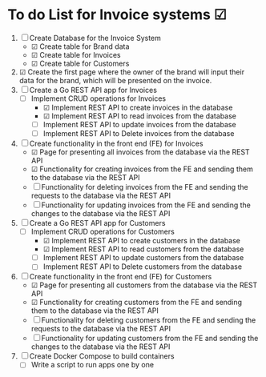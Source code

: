 # To do List for Invoice systems &#x2611;

1. &#x2610; Create Database for the Invoice System
    - &#x2611; Create table for Brand data
    - &#x2611; Create table for Invoices
    - &#x2611; Create table for Customers
2. &#x2611; Create the first page where the owner of the brand will input their data for the brand, which will be presented on the invoice. 
3. &#x2610;  Create a Go REST API app for Invoices
    - &#x2610; Implement CRUD operations for Invoices
        - &#x2611; Implement REST API to create invoices in the database
        - &#x2611; Implement REST API to read invoices from the database
        - &#x2610; Implement REST API to update invoices from the database
        - &#x2610; Implement REST API to Delete invoices from the database
4. &#x2610; Create functionality in the front end (FE) for Invoices
    - &#x2611; Page for presenting all invoices from the database via the REST API
    - &#x2611; Functionality for creating invoices from the FE and sending them to the database via the REST API
    - &#x2610; Functionality for deleting invoices from the FE and sending the requests to the database via the REST API
    - &#x2610; Functionality for updating invoices from the FE and sending the changes to the database via the REST API
5. &#x2610; Create a Go REST API app for Customers
    - &#x2610; Implement CRUD operations for Customers
        - &#x2611; Implement REST API to create customers in the database
        - &#x2611; Implement REST API to read customers from the database
        - &#x2610; Implement REST API to update customers from the database
        - &#x2610; Implement REST API to Delete customers from the database
6. &#x2610; Create functionality in the front end (FE) for Customers
    - &#x2611; Page for presenting all customers from the database via the REST API
    - &#x2611; Functionality for creating customers from the FE and sending them to the database via the REST API
    - &#x2610; Functionality for deleting customers from the FE and sending the requests to the database via the REST API
    - &#x2610; Functionality for updating customers from the FE and sending the changes to the database via the REST API
7. &#x2610; Create Docker Compose to build containers
    - &#x2610; Write a script to run apps one by one

